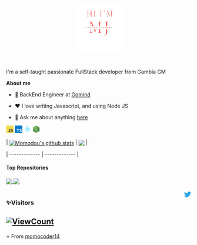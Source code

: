 <p align="center"><a href="https://momocoder14.github.io"><img width="25%" alt="Hello, I'm Momodou. I am a FullStack Developer!" src="./assets/momocoder.png" /></a></p>

<br />

I'm a self-taught passionate FullStack developer from Gambia GM

**About me**

- 💼 BackEnd Engineer at [Gomind](http://gomindz.com/)

- ❤️ I love writing Javascript, and using Node JS

- 💬 Ask me about anything [here](https://github.com/momocoder14/momocoder14/issues)

<code><img height="20" alt="javascript" src="https://raw.githubusercontent.com/github/explore/80688e429a7d4ef2fca1e82350fe8e3517d3494d/topics/javascript/javascript.png"></code>
<code><img height="20" alt="typescript" src="https://raw.githubusercontent.com/github/explore/80688e429a7d4ef2fca1e82350fe8e3517d3494d/topics/typescript/typescript.png"></code>
<code><img height="20" alt="react" src="https://raw.githubusercontent.com/github/explore/80688e429a7d4ef2fca1e82350fe8e3517d3494d/topics/react/react.png"></code>
<code><img height="20" alt="nodejs" src="https://raw.githubusercontent.com/github/explore/80688e429a7d4ef2fca1e82350fe8e3517d3494d/topics/nodejs/nodejs.png"></code>

| <a href="https://github.com/momocoder14"><img align="center" src="https://camo.githubusercontent.com/c2dd1b05c7976e419c7a5f318311ad64c8c75363b51cbbb9bcd392b26fd7a6a0/68747470733a2f2f6769746875622d726561646d652d73746174732e76657263656c2e6170702f6170693f757365726e616d653d616e7572616768617a72612673686f775f69636f6e733d7472756526686964653d636f6e74726962732c7072732663616368655f7365636f6e64733d3836343030267468656d653d73796e746877617665" alt="Momodou's github stats" /></a> | <a href="https://github.com/momocoder14/github-readme-stats"><img align="center" src="https://github-readme-stats.vercel.app/api/top-langs/?username=momocoder14&layout=compact&theme=buefy&hide_border=true" /></a> |

| ------------- | ------------- |

#### Top Repositories

<a href="https://github.com/momocoder14/github-readme-stats">
  <img align="center" src="https://github-readme-stats.vercel.app/api/pin/?username=momocoder14&repo=github-readme-stats&theme=buefy" />
</a>
<a href="https://github.com/momocoder14/momocoder14.github.io">
  <img align="center" src="https://github-readme-stats.vercel.app/api/pin/?username=momocoder14&repo=codewithmo&theme=buefy" />
</a>

<br />
<br />

<a href="https://twitter.com/_codewithmo">
  <img align="right" alt="Anurag Hazra | Twitter" width="21px" src="https://raw.githubusercontent.com/momocoder14/momocoder14/master/assets/twitter.svg" />
</a>

### ✨Visitors

## [![ViewCount](https://views.whatilearened.today/views/github/momocoder14/momocoder14.svg?cache=remove)](#)

⭐️ From [momocoder14](https://github.com/momocoder14)

